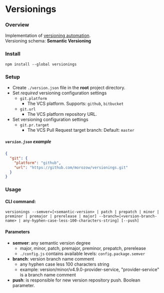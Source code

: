 # Versionings

### Overview
Implementation of [versioning automation](https://www.reddit.com/r/opensource/comments/aaewcn/versioning_automation_management_tool/).\
Versioning schema: **Semantic Versioning**

### Install
```npm install --global versionings```

### Setup
- Create ```./version.json``` file in the **root** project directory.
- Set _required_ versioning configuration settings
    - ```git.platform```
        - The VCS platform. Supports: ```github```, ```bitbucket```
    - ```git.url```
        - The VCS platform repository URL.
- Set versioning configuration settings
    - ```git.pr.target```
        - The VCS Pull Request target branch: Default: ```master```
        
##### ```version.json``` example
```json
{
  "git": {
    "platform": "github",
    "url": "https://github.com/morozow/versionings.git"
  }
}
```

### Usage
#### CLI command:
```versionings --semver=[<semantic-version> | patch | prepatch | minor | preminor | premajor | prerelease | major] --branch=[<version-branch-name> | any-hyphen-case-less-100-characters-string] [--push]```

#### Parameters
- **semver**: any semantic version degree
    - major, minor, patch, premajor, preminor, prepatch, prerelease
    - ```./config.js``` contains available levels: ```config.package.semver```
- **branch**: version branch name comment
    - any hyphen case less 100 characters string
    - example: version/minor/v4.9.0-provider-service, "provider-service" is a branch name comment
- **push**: is responsible for new version repository push. Boolean parameter. 
